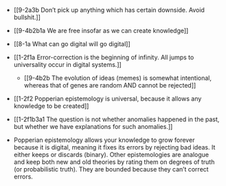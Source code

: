 - [[9-2a3b Don’t pick up anything which has certain downside. Avoid bullshit.]]
- [[9-4b2b1a We are free insofar as we can create knowledge]]
- [[8-1a What can go digital will go digital]]

- [[1-2f1a Error-correction is the beginning of infinity. All jumps to universality occur in digital systems.]]
	- [[9-4b2b The evolution of ideas (memes) is somewhat intentional, whereas that of genes are random AND cannot be rejected]]
- [[1-2f2 Popperian epistemology is universal, because it allows any knowledge to be created]]

- [[1-2f1b3a1 The question is not whether anomalies happened in the past, but whether we have explanations for such anomalies.]]

- Popperian epistemology allows your knowledge to grow forever because it is digital, meaning it fixes its errors by rejecting bad ideas. It either keeps or discards (binary). Other epistemologies are analogue and keep both new and old theories by rating them on degrees of truth (or probabilistic truth). They are bounded because they can’t correct errors.
